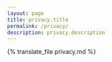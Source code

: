 ```yaml
---
layout: page
title: privacy.title
permalink: /privacy/
description: privacy.description
---
```


{% translate_file privacy.md %}
